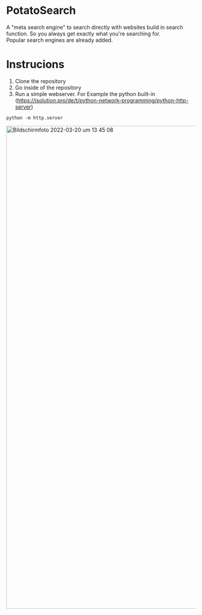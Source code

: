 # PotatoSearch
A "meta search engine" to search directly with websites build in search function. So you always get exactly what you're searching for. <br/>
Popular search engines are already added. 

# Instrucions
1. Clone the repository
2. Go inside of the repository 
3. Run a simple webserver. For Example the python built-in (https://isolution.pro/de/t/python-network-programming/python-http-server)
```
python -m http.server
```
<img width="1280" alt="Bildschirmfoto 2022-03-20 um 13 45 08" src="https://user-images.githubusercontent.com/22854379/159179971-d0282ae9-e735-4a34-98d1-585d1fd8a198.png">

